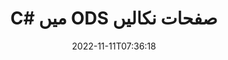 ---
############################# Static ############################
layout: "auto-gen-merger"
date: 2022-11-11T07:36:18
draft: false
otherformats: odt one otp ott pdf pps ppsx ppt pptx rtf tex vdx vsdm vsdx vssm vssx

############################# Head ############################
head_title: "C# میں ODS صفحات نکالیں"
head_description: "C# میں کسی ODS فائل سے جلدی سے صفحات نکالیں۔ دستاویزات کے انضمام API کا استعمال کرتے ہوئے منتخب صفحات پر مشتمل نئی دستاویز کو محفوظ کریں۔"

############################# Header ############################
title: "C# میں ODS صفحات نکالیں"
description: "ODS صفحات کو .NET کوڈ کی چند سطروں کے ساتھ نکالیں۔"
bg_image: "https://cms.admin.containerize.com/templates/aspose/App_Themes/V3/images/bg/header1.png"
bg_overlay: false
button:
    enable: true
    icon: "fas fa-arrow-down"
    label: "مفت ٹرائل ڈاؤن لوڈ کریں۔"
    link: "https://downloads.groupdocs.com/merger/net"

############################# SubMenu ############################
submenu:
    enable: true

    left:
        img_alt: "GroupDocs.Merger for .NET"
        image: "https://cms.admin.containerize.com/templates/groupdocs/images/product-logos/90x90-noborder/groupdocs-merger-net.png"
        product: "GroupDocs.Merger"
        platform: ".NET"

    middle:
        button:

            # button loop
            - link: "https://apireference.groupdocs.com/merger/net"
              text: "API حوالہ"

            # button loop
            - link: "https://github.com/groupdocs-merger"
              text: "کوڈ کی مثالیں۔"

            # button loop
            - link: "https://products.groupdocs.app/merger/family"
              text: "لائیو ڈیمو"

            # button loop
            - link: "https://purchase.groupdocs.com/pricing/merger/net"
              text: "قیمتوں کا تعین"

    right:
        link_download: "https://downloads.groupdocs.com/merger"
        link_learn: "https://docs.groupdocs.com/merger/net"
        link_buy: "https://purchase.groupdocs.com"

############################# About ############################
about:
    enable: true
    title: "GroupDocs.Merger for .NET API کے بارے میں"
    content: |
        [GroupDocs.Merger for .NET](/ur/merger/net/) PDF، Microsoft Office (Word, Excel, PowerPoint) سمیت دستاویزات کے فارمیٹس کی ایک وسیع رینج کے درمیان محفوظ طریقے سے ضم اور تقسیم کرنے کا ایک آسان حل پیش کرتا ہے۔ ، OneNote)، OpenDocument، HTML، تصاویر اور بہت سے دوسرے .NET ایپلیکیشنز کے اندر۔ کوڈ کی صرف چند سطریں جوڑ کر، دستاویزات کے کئی آپریشنز انجام دیں جیسے کہ منتقل، ہٹانا، گھمانا، تبادلہ کرنا، نکالنا یا دستاویزات کے اندر موجود صفحات کا رخ تبدیل کرنا۔ دستاویزات کو ضم کرنے والا API صفحہ پر دستاویز کے ڈھانچے، فارمیٹنگ اور مواد کا تجزیہ کرنے کے لیے دستاویز کے صفحات کو بطور تصویر دیکھنے کی حمایت کرتا ہے۔
        
        GroupDocs.Merger API کارپوریٹ حل کے لیے ایک صحیح انتخاب ہے جس کے لیے فائل پیج کو نکالنے کی خصوصیات کی ضرورت ہے۔ یہ APIs تمام بڑے آپریٹنگ سسٹمز اور پلیٹ فارمز بشمول .NET Framework, .NET Standard, .NET Core, Mono پر اچھی طرح سے تعاون یافتہ ہیں۔

############################# Steps ############################
steps:
    enable: true
    title_left: ".NET میں ODS فائل کے صفحات نکالیں"
    content_left: |
        [GroupDocs.Merger for .NET](/ur/merger/net/) C# ڈویلپرز کے لیے مطلوبہ صفحات کو ODS فائل سے نکالنا اور اسے بطور محفوظ کرنا آسان بناتا ہے۔ ایک نئی فائل جس میں چند آسان مراحل کو لاگو کرکے منتخب صفحات پر مشتمل ہے۔
        
        * صفحہ نمبروں کے ساتھ **ExtractOptions** کو شروع کریں جو نتیجے میں دستاویز میں ظاہر ہونا چاہیے۔
        * **انضمام** کی نئی مثال بنائیں اور ماخذ دستاویز کا راستہ بطور کنسٹرکٹر پیرامیٹر پاس کریں۔
        * **ExtractPages** کو کال کریں اور **ExtractOptions** آبجیکٹ پاس کریں۔
        * **محفوظ کریں** کو کال کریں اور نتیجے میں دستاویز کو محفوظ کرنے کے لیے فائل کا راستہ بتا دیں۔

    title_right: "سسٹم کے تقاضے"
    content_right: |
        GroupDocs.Merger for .NET APIs تمام بڑے پلیٹ فارمز اور آپریٹنگ سسٹمز پر تعاون یافتہ ہیں۔ ذیل کے کوڈ پر عمل کرنے سے پہلے، براہ کرم یقینی بنائیں کہ آپ کے سسٹم پر درج ذیل شرائط انسٹال ہیں۔

        * آپریٹنگ سسٹمز: مائیکروسافٹ ونڈوز، لینکس، میک او ایس
        * ترقیاتی ماحول: Visual Studio, Xamarin, MonoDevelop
        * فریم ورکس: .NET Framework, .NET Standard, .NET Core, Mono
        * GroupDocs.Merger for .NET کا تازہ ترین ورژن [NuGet](https://www.nuget.org/packages/groupdocs.merger) سے ڈاؤن لوڈ کریں۔
         
    code: |
     {{% merger/additional-styles %}}
     {{< merger/code-merger title="C# مثال کے کوڈ کا استعمال کرتے ہوئے ODS فائل کے صفحات کو کیسے نکالا جائے۔">}}

        ```csharp    
        // GroupDocs.Merger API کا استعمال کرتے ہوئے ODS فائل کے صفحات نکالیں۔
        // منتخب صفحہ نمبروں کے ساتھ ExtractOptions کلاس شروع کریں۔
        ExtractOptions extractOptions = new ExtractOptions(new int[] { 2, 5 });

        // ان پٹ ODS دستاویز کے ساتھ فوری انضمام
        using (Merger merger = new Merger("input.ods"))
          {
            // ExtractPages طریقہ کو کال کریں اور ExtractOptions کو اس پر اعتراض پاس کریں۔
            merger.ExtractPages(extractOptions);
    
            // نکالے گئے صفحات کے ساتھ آؤٹ پٹ دستاویز کو محفوظ کرنے کے لیے Save طریقہ پر کال کریں۔
            merger.Save("output.ods");
          }
        ```
     {{< /merger/code-merger >}}

############################# Demos ############################
demos:
    enable: true
    title: "لائیو ڈیمو - آن لائن ODS صفحات نکالیں۔"
    content: |
       [GroupDocs.Merger Live Demos](https://products.groupdocs.app/splitter/extract-pages/ods) ویب سائٹ پر جا کر ابھی ODS فائل کے صفحات نکالیں۔
       لائیو ڈیمو کے درج ذیل فوائد ہیں۔
        
############################# About Formats ############################
about_formats:
    enable: true

############################# More Formats ############################
more_formats:
    enable: true
    title: "دیگر دستاویزی شکلوں سے صفحات نکالیں۔"
    content: |
        فائل فارمیٹس اور امیجز کے لیے .NET دستاویزات کا انضمام اور تقسیم API۔ کچھ مشہور فائل فارمیٹس کو نکالیں جیسا کہ ذیل میں بتایا گیا ہے۔

############################# Back to top ###############################
back_to_top:
    enable: true
---